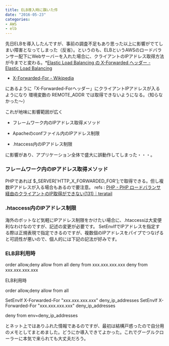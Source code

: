 ```yaml
---
title: ELB導入時に躓いた件
date: "2016-05-23"
categories: 
- AWS
- elb
---
```


先日ELBを導入したんですが、事前の調査不足もあり思った以上に影響がでてしまい障害となってしまった（反省）。というのも、ELBというAWSのロードバランサー配下にWebサーバーを入れた場合に、クライアントのIPアドレス取得方法が今までと変わる。*[Elastic Load Balancing の X-Forwarded ヘッダー - Elastic Load Balancing](http://docs.aws.amazon.com/ja_jp/ElasticLoadBalancing/latest/DeveloperGuide/x-forwarded-headers.html)


*  [X-Forwarded-For - Wikipedia](https://ja.wikipedia.org/wiki/X-Forwarded-For)

にあるように「X-Forwarded-Forヘッダー」にクライアントIPアドレスが入るようになり 環境変数の
REMOTE_ADDR では取得できないようになる。（知らなかった〜）

これが地味に影響範囲が広く


*  フレームワーク内のIPアドレス取得メソッド


*  Apacheのconfファイル内のIPアドレス制限


*  .htaccess内のIPアドレス制限

に影響があり、アプリケーション全体で盛大に誤動作してしまった・・・。


### フレームワーク内のIPアドレス取得メソッド


PHPであれば 
$_SERVER['HTTP_X_FORWARDED_FOR'];で取得できる。但し複数IPアドレスが入る場合もあるので要注意。
refs : 
[PHP - PHP ロードバランサ経由のクライアントのIP取得ができない(131)｜teratail](https://teratail.com/questions/131)


### .htaccess内のIPアドレス制限


海外のボットなど気軽にIPアドレス制限をかけたい場合に、.htaccessは大変便利なわけなのですが、記述の変更が必要です。
SetEnvIfでIPアドレスを指定する際は正規表現で指定できるのですが、複数個のIPアドレスをパイプでつなげると可読性が悪いので、個人的には下記の記法が好みです。


### ELB非利用時



order allow,deny
allow from all
deny from xxx.xxx.xxx.xxx
deny from xxx.xxx.xxx.xxx


ELB利用時


order allow,deny
allow from all

SetEnvIf X-Forwarded-For "xxx\.xxx\.xxx\.xxx" deny_ip_addresses
SetEnvIf X-Forwarded-For "xxx\.xxx\.xxx\.xxx" deny_ip_addresses

deny from env=deny_ip_addresses

とネット上ではありふれた情報であるのですが、最初は結構戸惑ったので自分用のメモとしてまとめました。どうにか導入できてよかった。これでグーグルクローラーに本気で来られても大丈夫だろう。